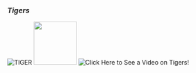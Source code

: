 ### **_Tigers_**

![TIGER](http://www.sucaitianxia.com/Photo/pic/200803/20080308001657777.jpg)
<img src="tiger.jpg" class="floatpic" width="99" height="99">
![Click Here to See a Video on Tigers!](https://www.youtube.com/watch?v=EEtVsx5xVos)
